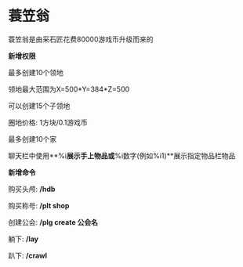 # 蓑笠翁

蓑笠翁是由采石匠花费80000游戏币升级而来的

**新增权限**

最多创建10个领地

领地最大范围为X=500\*Y=384\*Z=500

可以创建15个子领地

圈地价格: 1方块/0.1游戏币

最多创建10个家

聊天栏中使用\*\*%i**展示手上物品或**%i数字(例如%i1)\*\*展示指定物品栏物品

**新增命令**

购买头颅: **/hdb**

购买称号: **/plt shop**

创建公会: **/plg create 公会名**

躺下: **/lay**

趴下: **/crawl**
